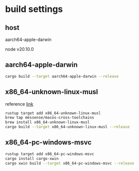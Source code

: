 # build settings

## host

aarch64-apple-darwin

node v20.10.0

## aarch64-apple-darwin

```sh
cargo build --target aarch64-apple-darwin --release
```

## x86_64-unknown-linux-musl

reference [link](https://github.com/messense/homebrew-macos-cross-toolchains)

```sh
rustup target add x86_64-unknown-linux-musl
brew tap messense/macos-cross-toolchains
brew install x86_64-unknown-linux-musl
cargo build --target x86_64-unknown-linux-musl --release
```

## x86_64-pc-windows-msvc

```sh
rustup target add x86_64-pc-windows-msvc
cargo install cargo-xwin
cargo xwin build --target x86_64-pc-windows-msvc --release
```
